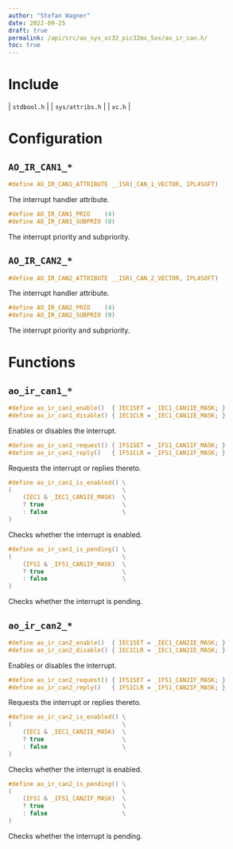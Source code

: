 ```yaml
---
author: "Stefan Wagner"
date: 2022-09-25
draft: true
permalink: /api/src/ao_sys_xc32_pic32mx_5xx/ao_ir_can.h/
toc: true
---
```


# Include

| `stdbool.h` |
| `sys/attribs.h` |
| `xc.h` |

# Configuration

## `AO_IR_CAN1_*`

```c
#define AO_IR_CAN1_ATTRIBUTE __ISR(_CAN_1_VECTOR, IPL4SOFT)
```

The interrupt handler attribute.

```c
#define AO_IR_CAN1_PRIO    (4)
#define AO_IR_CAN1_SUBPRIO (0)
```

The interrupt priority and subpriority.

## `AO_IR_CAN2_*`

```c
#define AO_IR_CAN2_ATTRIBUTE __ISR(_CAN_2_VECTOR, IPL4SOFT)
```

The interrupt handler attribute.

```c
#define AO_IR_CAN2_PRIO    (4)
#define AO_IR_CAN2_SUBPRIO (0)
```

The interrupt priority and subpriority.

# Functions

## `ao_ir_can1_*`

```c
#define ao_ir_can1_enable()  { IEC1SET = _IEC1_CAN1IE_MASK; }
#define ao_ir_can1_disable() { IEC1CLR = _IEC1_CAN1IE_MASK; }
```

Enables or disables the interrupt.

```c
#define ao_ir_can1_request() { IFS1SET = _IFS1_CAN1IF_MASK; }
#define ao_ir_can1_reply()   { IFS1CLR = _IFS1_CAN1IF_MASK; }
```

Requests the interrupt or replies thereto.

```c
#define ao_ir_can1_is_enabled() \
(                               \
    (IEC1 & _IEC1_CAN1IE_MASK)  \
    ? true                      \
    : false                     \
)
```

Checks whether the interrupt is enabled.

```c
#define ao_ir_can1_is_pending() \
(                               \
    (IFS1 & _IFS1_CAN1IF_MASK)  \
    ? true                      \
    : false                     \
)
```

Checks whether the interrupt is pending.

## `ao_ir_can2_*`

```c
#define ao_ir_can2_enable()  { IEC1SET = _IEC1_CAN2IE_MASK; }
#define ao_ir_can2_disable() { IEC1CLR = _IEC1_CAN2IE_MASK; }
```

Enables or disables the interrupt.

```c
#define ao_ir_can2_request() { IFS1SET = _IFS1_CAN2IF_MASK; }
#define ao_ir_can2_reply()   { IFS1CLR = _IFS1_CAN2IF_MASK; }
```

Requests the interrupt or replies thereto.

```c
#define ao_ir_can2_is_enabled() \
(                               \
    (IEC1 & _IEC1_CAN2IE_MASK)  \
    ? true                      \
    : false                     \
)
```

Checks whether the interrupt is enabled.

```c
#define ao_ir_can2_is_pending() \
(                               \
    (IFS1 & _IFS1_CAN2IF_MASK)  \
    ? true                      \
    : false                     \
)
```

Checks whether the interrupt is pending.

